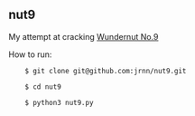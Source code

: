 ## nut9

My attempt at cracking [Wundernut No.9](https://github.com/wunderdogsw/wunderpahkina-vol9)

How to run:

        $ git clone git@github.com:jrnn/nut9.git

        $ cd nut9

        $ python3 nut9.py

